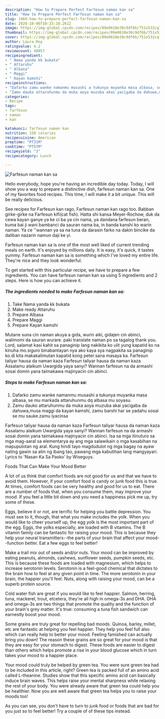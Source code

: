 ```yaml
---
description: "How to Prepare Perfect Farfesun naman kan sa"
title: "How to Prepare Perfect Farfesun naman kan sa"
slug: 1469-how-to-prepare-perfect-farfesun-naman-kan-sa
date: 2020-10-06T10:33:10.261Z
image: https://img-global.cpcdn.com/recipes/09e0610e30c9df6b/751x532cq70/farfesun-naman-kan-sa-recipe-main-photo.jpg
thumbnail: https://img-global.cpcdn.com/recipes/09e0610e30c9df6b/751x532cq70/farfesun-naman-kan-sa-recipe-main-photo.jpg
cover: https://img-global.cpcdn.com/recipes/09e0610e30c9df6b/751x532cq70/farfesun-naman-kan-sa-recipe-main-photo.jpg
author: Laura Roy
ratingvalue: 4.2
reviewcount: 40057
recipeingredient:
- " Nama yanda kk bukata"
- " Attaruhu"
- " Albasa"
- " Maggi"
- " Kayan kamshi"
recipeinstructions:
- "Dafarko zamu wanke namanmu musashi a tukunya muyanka masa albasa, se mu markada attaruhunmu dq albasa mu soyasu."
- "Zamu dauko attaruhunmu da muka aoya muzuba akai yacigaba da dahuwa,musa maggi da kayan kamshi, zamu barshi har se yadahu sosai se mu sauke.zamu iyacinsa"
categories:
- Recipe
tags:
- farfesun
- naman
- kan

katakunci: farfesun naman kan 
nutrition: 150 calories
recipecuisine: American
preptime: "PT31M"
cooktime: "PT57M"
recipeyield: "3"
recipecategory: Lunch

---
```



![Farfesun naman kan sa](https://img-global.cpcdn.com/recipes/09e0610e30c9df6b/751x532cq70/farfesun-naman-kan-sa-recipe-main-photo.jpg)

Hello everybody, hope you're having an incredible day today. Today, I will show you a way to prepare a distinctive dish, farfesun naman kan sa. One of my favorites food recipes. This time, I will make it a bit unique. This will be really delicious.

See recipes for Farfesun kan rago, Farfesun naman kan rago too. Babban girke-girke na Farfesun kifi(cat fish). Hatta shi kansa Meyer-Rochow, duk da cewa kayan ganye ya ke ci ba ya cin nama, ya dandana farfesun beran, kuma bai ji wani bambanci da sauran nama ba, in banda kanshi ko warin naman. Ya ce &#39;&#39;wannan ya sa na tuna da darasin farko na dakin bincike da daliban nazarin namun daji ke yi.

Farfesun naman kan sa is one of the most well liked of current trending meals on earth. It's enjoyed by millions daily. It is easy, it's quick, it tastes yummy. Farfesun naman kan sa is something which I've loved my entire life. They're nice and they look wonderful.


To get started with this particular recipe, we have to prepare a few ingredients. You can have farfesun naman kan sa using 5 ingredients and 2 steps. Here is how you can achieve it.

<!--inarticleads1-->

##### The ingredients needed to make Farfesun naman kan sa:

1. Take  Nama yanda kk bukata
1. Make ready  Attaruhu
1. Prepare  Albasa
1. Prepare  Maggi
1. Prepare  Kayan kamshi


Mutane suna cin naman akuya a gida, wurin aiki, gidajen cin abinci, walimomi da sauran wurare. paki translate naman po sa tagalog thank you. Lord, salamat kasi kahit sa panaginip lang nakikita ko ulit yung kapatid ko na kinuha mo.siguro binabantayan nya ako kaya sya nagpakita sa panaginip ko.di kita makakalimutan kapatid kong peter.sana masaya ka. Farfesun taliyar hausa da naman kaza Farfesun taliyar hausa da naman kaza Assalamu alaikum Uwargida yaya sanyi? Wannan farfesun na da armashi sosai domin yana taimakawa majinyacin cin abinci. 

<!--inarticleads2-->

##### Steps to make Farfesun naman kan sa:

1. Dafarko zamu wanke namanmu musashi a tukunya muyanka masa albasa, se mu markada attaruhunmu dq albasa mu soyasu.
1. Zamu dauko attaruhunmu da muka aoya muzuba akai yacigaba da dahuwa,musa maggi da kayan kamshi, zamu barshi har se yadahu sosai se mu sauke.zamu iyacinsa


Farfesun taliyar hausa da naman kaza Farfesun taliyar hausa da naman kaza Assalamu alaikum Uwargida yaya sanyi? Wannan farfesun na da armashi sosai domin yana taimakawa majinyacin cin abinci. Isa sa mga itinuturo sa mga mag-aaral sa elementarya ay ang mga salawikain o mga kasabihan na mapupulotan ng aral. Kung hindi tayo magdudulot ng mga bagay na ayaw nating gawin sa atin ng ibang tao, pawang mga kabutihan lang mangyayari. Lyrics to &#39;Nasan Ka Sa Pasko&#39; by Wiseguys. 

Foods That Can Make Your Mood Better


A lot of us think that comfort foods are not good for us and that we have to avoid them. However, if your comfort food is candy or junk food this is true. At times, comfort foods can be very healthy and good for us to eat. There are a number of foods that, when you consume them, may improve your mood. If you feel a little bit down and you need a happiness pick me up, try some of these.

Eggs, believe it or not, are terrific for helping you battle depression. You must see to it, though, that what you make includes the yolk. When you would like to cheer yourself up, the egg yolk is the most important part of the egg. Eggs, the yolks especially, are loaded with B vitamins. The B vitamin family can be fantastic for raising your mood. This is because they help your neural transmitters--the parts of your brain that affect your mood--function better. Eat a few eggs to feel better!

Make a trail mix out of seeds and/or nuts. Your mood can be improved by eating peanuts, almonds, cashews, sunflower seeds, pumpkin seeds, etc. This is because these foods are loaded with magnesium, which helps to increase serotonin levels. Serotonin is a feel-good chemical that dictates to the brain how to feel at any given point in time. The more serotonin in your brain, the happier you'll feel. Nuts, along with raising your mood, can be a superb protein source.

Cold water fish are great if you would like to feel happier. Salmon, herring, tuna, mackerel, trout, etcetera, they're all high in omega-3s and DHA. DHA and omega-3s are two things that promote the quality and the function of your brain's grey matter. It's true: consuming a tuna fish sandwich can earnestly boost your mood. 

Some grains are truly great for repelling bad moods. Quinoa, barley, millet, etc are fantastic at helping you feel happier. They help you feel full also which can really help to better your mood. Feeling famished can actually bring you down! The reason these grains are so great for your mood is that they are easy for your stomach to digest. These foods are easier to digest than others which helps promote a rise in your blood glucose which in turn takes your mood to a happier place.

Your mood could truly be helped by green tea. You were sure green tea had to be included in this article, right? Green tea is packed full of an amino acid called L-theanine. Studies show that this specific amino acid can basically induce brain waves. This helps raise your mental sharpness while relaxing the rest of your body. You were already aware that green tea could help you be healthier. Now you are well aware that green tea helps you to raise your moods too!

As you can see, you don't have to turn to junk food or foods that are bad for you just so to feel better! Try  a  couple of  of  these  tips  instead.

